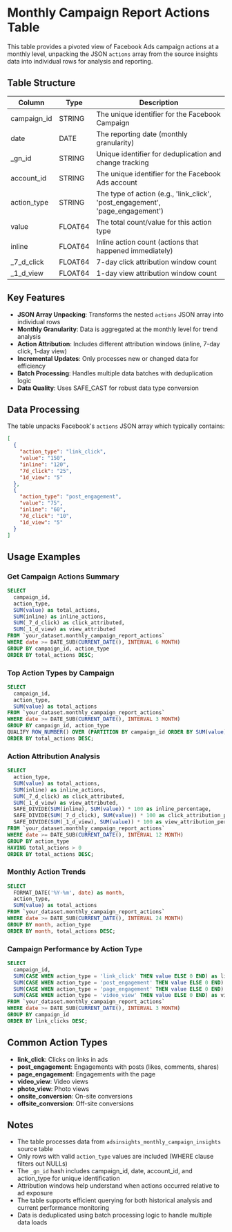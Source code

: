 # Monthly Campaign Report Actions Table

This table provides a pivoted view of Facebook Ads campaign actions at a monthly level, unpacking the JSON `actions` array from the source insights data into individual rows for analysis and reporting.

## Table Structure

| Column              | Type      | Description                                                                                  |
|---------------------|-----------|----------------------------------------------------------------------------------------------|
| campaign_id         | STRING    | The unique identifier for the Facebook Campaign                                              |
| date                | DATE      | The reporting date (monthly granularity)                                                     |
| _gn_id              | STRING    | Unique identifier for deduplication and change tracking                                     |
| account_id          | STRING    | The unique identifier for the Facebook Ads account                                          |
| action_type         | STRING    | The type of action (e.g., 'link_click', 'post_engagement', 'page_engagement')               |
| value               | FLOAT64   | The total count/value for this action type                                                  |
| inline              | FLOAT64   | Inline action count (actions that happened immediately)                                     |
| _7_d_click          | FLOAT64   | 7-day click attribution window count                                                        |
| _1_d_view           | FLOAT64   | 1-day view attribution window count                                                         |

## Key Features

- **JSON Array Unpacking**: Transforms the nested `actions` JSON array into individual rows
- **Monthly Granularity**: Data is aggregated at the monthly level for trend analysis
- **Action Attribution**: Includes different attribution windows (inline, 7-day click, 1-day view)
- **Incremental Updates**: Only processes new or changed data for efficiency
- **Batch Processing**: Handles multiple data batches with deduplication logic
- **Data Quality**: Uses SAFE_CAST for robust data type conversion

## Data Processing

The table unpacks Facebook's `actions` JSON array which typically contains:
```json
[
  {
    "action_type": "link_click",
    "value": "150",
    "inline": "120",
    "7d_click": "25",
    "1d_view": "5"
  },
  {
    "action_type": "post_engagement",
    "value": "75",
    "inline": "60",
    "7d_click": "10",
    "1d_view": "5"
  }
]
```

## Usage Examples

### Get Campaign Actions Summary
```sql
SELECT 
  campaign_id,
  action_type,
  SUM(value) as total_actions,
  SUM(inline) as inline_actions,
  SUM(_7_d_click) as click_attributed,
  SUM(_1_d_view) as view_attributed
FROM `your_dataset.monthly_campaign_report_actions`
WHERE date >= DATE_SUB(CURRENT_DATE(), INTERVAL 6 MONTH)
GROUP BY campaign_id, action_type
ORDER BY total_actions DESC;
```

### Top Action Types by Campaign
```sql
SELECT 
  campaign_id,
  action_type,
  SUM(value) as total_actions
FROM `your_dataset.monthly_campaign_report_actions`
WHERE date >= DATE_SUB(CURRENT_DATE(), INTERVAL 3 MONTH)
GROUP BY campaign_id, action_type
QUALIFY ROW_NUMBER() OVER (PARTITION BY campaign_id ORDER BY SUM(value) DESC) = 1
ORDER BY total_actions DESC;
```

### Action Attribution Analysis
```sql
SELECT 
  action_type,
  SUM(value) as total_actions,
  SUM(inline) as inline_actions,
  SUM(_7_d_click) as click_attributed,
  SUM(_1_d_view) as view_attributed,
  SAFE_DIVIDE(SUM(inline), SUM(value)) * 100 as inline_percentage,
  SAFE_DIVIDE(SUM(_7_d_click), SUM(value)) * 100 as click_attribution_percentage,
  SAFE_DIVIDE(SUM(_1_d_view), SUM(value)) * 100 as view_attribution_percentage
FROM `your_dataset.monthly_campaign_report_actions`
WHERE date >= DATE_SUB(CURRENT_DATE(), INTERVAL 12 MONTH)
GROUP BY action_type
HAVING total_actions > 0
ORDER BY total_actions DESC;
```

### Monthly Action Trends
```sql
SELECT 
  FORMAT_DATE('%Y-%m', date) as month,
  action_type,
  SUM(value) as total_actions
FROM `your_dataset.monthly_campaign_report_actions`
WHERE date >= DATE_SUB(CURRENT_DATE(), INTERVAL 24 MONTH)
GROUP BY month, action_type
ORDER BY month, total_actions DESC;
```

### Campaign Performance by Action Type
```sql
SELECT 
  campaign_id,
  SUM(CASE WHEN action_type = 'link_click' THEN value ELSE 0 END) as link_clicks,
  SUM(CASE WHEN action_type = 'post_engagement' THEN value ELSE 0 END) as post_engagements,
  SUM(CASE WHEN action_type = 'page_engagement' THEN value ELSE 0 END) as page_engagements,
  SUM(CASE WHEN action_type = 'video_view' THEN value ELSE 0 END) as video_views
FROM `your_dataset.monthly_campaign_report_actions`
WHERE date >= DATE_SUB(CURRENT_DATE(), INTERVAL 3 MONTH)
GROUP BY campaign_id
ORDER BY link_clicks DESC;
```

## Common Action Types

- **link_click**: Clicks on links in ads
- **post_engagement**: Engagements with posts (likes, comments, shares)
- **page_engagement**: Engagements with the page
- **video_view**: Video views
- **photo_view**: Photo views
- **onsite_conversion**: On-site conversions
- **offsite_conversion**: Off-site conversions

## Notes

- The table processes data from `adsinsights_monthly_campaign_insights` source table
- Only rows with valid `action_type` values are included (WHERE clause filters out NULLs)
- The `_gn_id` hash includes campaign_id, date, account_id, and action_type for unique identification
- Attribution windows help understand when actions occurred relative to ad exposure
- The table supports efficient querying for both historical analysis and current performance monitoring
- Data is deduplicated using batch processing logic to handle multiple data loads 